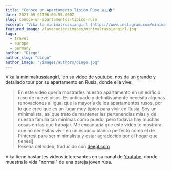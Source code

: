 ```yaml
---
title: "Conoce un Apartamento Típico Ruso 🇷🇺🏠"
date: 2021-05-01T06:00:55.000Z
slug: conoce-un-apartamentos-tipico-ruso
excerpt: "Vika la minimalrussiangirl [https://www.instagram.com/minimalrussiangirl/], en su video de youtube [https://youtu.be/JrJg4LP5E0E], nos da un grande y detallado..."
featured_image: /lavacacion/images/minimalrussiangirl.jpg
tags:
  - travel
  - europe
  - germany
author: "Diego"
author_slug: "diego"
author_image: "/images/authors/diego.jpg"
---
```


Vika la [minimalrussiangirl](https://www.instagram.com/minimalrussiangirl/),  en su video de [youtube](https://youtu.be/JrJg4LP5E0E), nos da un grande y detallado tour por su apartamento en Rusia, donde ella vive:

> En este video quería mostrarles nuestro apartamento en un edificio ruso de nueve pisos. Es anticuado y definitivamente necesita algunas renovaciones al igual que la mayoría de los apartamentos rusos, por lo que creo que es un lugar muy tipico para vivir en Rusia. Soy un minimalista, así que trato de mantener las pertenencias mías y de nuestra familia tan mínimas como puedo, pero todavía hay muchas cosas en las que trabajar. Me encantaría que este vídeo te mostrara que no necesitas vivir en un espacio blanco perfecto como el de Pinterest para ser minimalista y estar agradecido por el hogar que tienes🏡  
> Reseña del video, traducido con [deepl.com](https://www.deepl.com/translator)

Vika tiene bastantes videos interesantes en su canal de [Youtube](https://www.youtube.com/channel/UC7aXXn-FemVSl-NuScJxpIA), donde muestra la vida "normal" de una pareja joven rusa.
